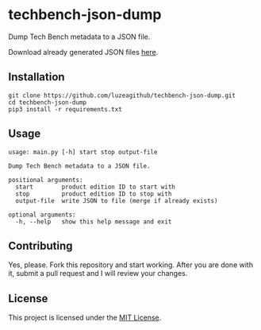 # techbench-json-dump
Dump Tech Bench metadata to a JSON file.

Download already generated JSON files [here](https://discord.com/channels/739210784978239550/782596291926294529).

## Installation
```
git clone https://github.com/luzeagithub/techbench-json-dump.git
cd techbench-json-dump
pip3 install -r requirements.txt
```

## Usage
```
usage: main.py [-h] start stop output-file

Dump Tech Bench metadata to a JSON file.

positional arguments:
  start        product edition ID to start with
  stop         product edition ID to stop with
  output-file  write JSON to file (merge if already exists)

optional arguments:
  -h, --help   show this help message and exit
```

## Contributing
Yes, please. Fork this repository and start working. After you are done with it, submit a pull request and I will review your changes.

## License
This project is licensed under the [MIT License](LICENSE).
